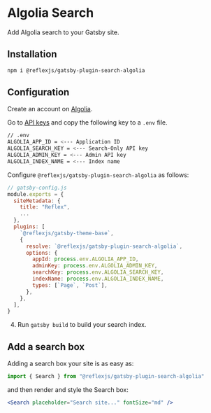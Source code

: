 # Algolia Search

Add Algolia search to your Gatsby site.

## Installation

```sh
npm i @reflexjs/gatsby-plugin-search-algolia
```

## Configuration

Create an account on [Algolia](https://algolia.com).

Go to [API keys](https://www.algolia.com/api-keys) and copy the following key to a `.env` file.

```sh
// .env
ALGOLIA_APP_ID = <--- Application ID
ALGOLIA_SEARCH_KEY = <--- Search-Only API key
ALGOLIA_ADMIN_KEY = <--- Admin API key
ALGOLIA_INDEX_NAME = <--- Index name
```

Configure `@reflexjs/gatsby-plugin-search-algolia` as follows:

```js
// gatsby-config.js
module.exports = {
  siteMetadata: {
    title: "Reflex",
    ...
  },
  plugins: [
    `@reflexjs/gatsby-theme-base`,
    {
      resolve: `@reflexjs/gatsby-plugin-search-algolia`,
      options: {
        appId: process.env.ALGOLIA_APP_ID,
        adminKey: process.env.ALGOLIA_ADMIN_KEY,
        searchKey: process.env.ALGOLIA_SEARCH_KEY,
        indexName: process.env.ALGOLIA_INDEX_NAME,
        types: [`Page`, `Post`],
      },
    },
  ],
}
```

4. Run `gatsby build` to build your search index.

## Add a search box

Adding a search box your site is as easy as:

```jsx
import { Search } from "@reflexjs/gatsby-plugin-search-algolia"
```

and then render and style the Search box:

```jsx
<Search placeholder="Search site..." fontSize="md" />
```

